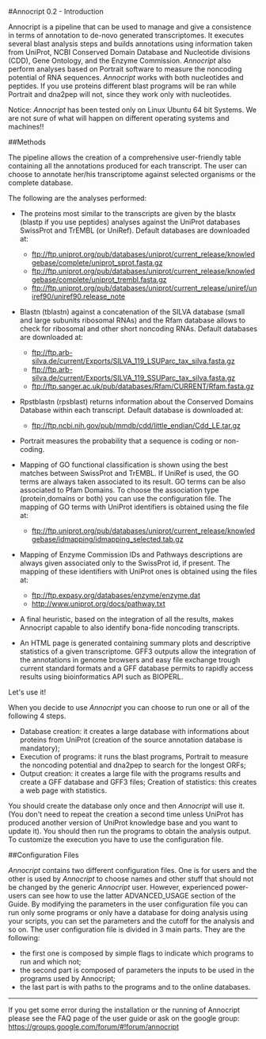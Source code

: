 #Annocript 0.2 - Introduction

Annocript is a pipeline that can be used to manage and give a consistence in terms of annotation to de-novo generated transcriptomes. It executes several blast analysis steps and builds annotations using information taken from UniProt, NCBI Conserved Domain Database and Nucleotide divisions (CDD), Gene Ontology, and the Enzyme Commission. *Annocript* also perform analyses based on Portrait software to measure the noncoding potential of RNA sequences. *Annocript* works with both nucleotides and peptides. If you use proteins different blast programs will be ran while Portrait and dna2pep will not, since they work only with nucleotides.

Notice: *Annocript* has been tested only on Linux Ubuntu 64 bit Systems. We are not sure of what will happen on different operating systems and machines!!

##Methods

The pipeline allows the creation of a comprehensive user-friendly table containing all the annotations produced for each transcript. The user can choose to annotate her/his transcriptome against selected organisms or the complete database. 

 The following are the analyses performed:
- The proteins most similar to the transcripts are given by the blastx (blastp if you use peptides) analyses against the UniProt databases SwissProt and TrEMBL (or UniRef). Default databases are downloaded at:
  - ftp://ftp.uniprot.org/pub/databases/uniprot/current_release/knowledgebase/complete/uniprot_sprot.fasta.gz
  - ftp://ftp.uniprot.org/pub/databases/uniprot/current_release/knowledgebase/complete/uniprot_trembl.fasta.gz
  - ftp://ftp.uniprot.org/pub/databases/uniprot/current_release/uniref/uniref90/uniref90.release_note

- Blastn (tblastn) against a concatenation of the SILVA database (small and large subunits ribosomal RNAs) and the Rfam database allows to check for ribosomal and other short noncoding RNAs. 
Default databases are downloaded at:
  - ftp://ftp.arb-silva.de/current/Exports/SILVA_119_LSUParc_tax_silva.fasta.gz
  - ftp://ftp.arb-silva.de/current/Exports/SILVA_119_SSUParc_tax_silva.fasta.gz
  - ftp://ftp.sanger.ac.uk/pub/databases/Rfam/CURRENT/Rfam.fasta.gz

- Rpstblastn (rpsblast) returns information about the Conserved Domains Database within each transcript. 
Default database is downloaded at:
  - ftp://ftp.ncbi.nih.gov/pub/mmdb/cdd/little_endian/Cdd_LE.tar.gz

- Portrait measures the probability that a sequence is coding or non-coding. 

- Mapping of GO functional classification is shown using the best matches between SwissProt and TrEMBL. If UniRef is used, the GO terms are always taken associated to its result. GO terms can be also associated to Pfam Domains. To choose the association type (protein,domains or both) you can use the configuration file.
The mapping of GO terms with UniProt identifiers is obtained using the file at:
  - ftp://ftp.uniprot.org/pub/databases/uniprot/current_release/knowledgebase/idmapping/idmapping_selected.tab.gz

- Mapping of Enzyme Commission IDs and Pathways descriptions are always given associated only to the SwissProt id, if present. The mapping of these identifiers with UniProt ones is obtained using the files at:
  - ftp://ftp.expasy.org/databases/enzyme/enzyme.dat
  - http://www.uniprot.org/docs/pathway.txt

- A final heuristic, based on the integration of all the results, makes Annocript capable to also identify bona-fide noncoding transcripts.

- An HTML page is generated containing summary plots and descriptive statistics of a given transcriptome. GFF3 outputs allow the integration of the annotations in genome browsers and easy file exchange trough current standard formats and a GFF database permits to rapidly access results using bioinformatics API such as BIOPERL.

Let's use it!

When you decide to use *Annocript* you can choose to run one or all of the following 4 steps.

- Database creation: it creates a large database with informations about proteins from UniProt (creation of the source annotation database is mandatory);
- Execution of programs: it runs the blast programs, Portrait to measure the noncoding potential and dna2pep to search for the longest ORFs;
- Output creation: it creates a large file with the programs results and create a GFF database and GFF3 files;
 Creation of statistics: this creates a web page with statistics. 

You should create the database only once and then *Annocript* will use it. (You don't need to repeat the creation a second time unless UniProt has produced another version of UniProt knowledge base and you want to update it). You should then run the programs to obtain the analysis output. To customize the execution you have to use the configuration file.

##Configuration Files

*Annocript* contains two different configuration files. One is for users and the other is used by *Annocript* to choose names and other stuff that should not be changed by the generic *Annocript* user. However, experienced power-users can see how to use the latter ADVANCED_USAGE section of the Guide. By modifying the parameters in the user configuration file you can run only some programs or only have a database for doing analysis using your scripts, you can set the parameters and the cutoff for the analysis and so on.
The user configuration file is divided in 3 main parts. They are the following:

- the first one is composed by simple flags to indicate which programs to run and which not;
- the second part is composed of parameters the inputs to be used in the programs used by Annocript;
- the last part is with paths to the programs and to the online databases.

---------------------------------


If you get some error during the installation or the running of Annocript please see the FAQ page of the user guide or ask on the google group: https://groups.google.com/forum/#!forum/annocript
